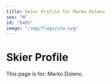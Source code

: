 ```yaml
---
title: Skier Profile for Marko Dolenc
sex: "M"
id: "6405"
image: "/img/flags/slo.svg" 
---
```


# Skier Profile

This page is for: Marko Dolenc.
    